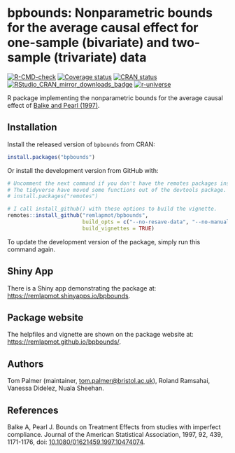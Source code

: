 # bpbounds: Nonparametric bounds for the average causal effect for one-sample (bivariate) and two-sample (trivariate) data

<!-- badges: start -->
[![R-CMD-check](https://github.com/remlapmot/bpbounds/actions/workflows/check-full.yaml/badge.svg)](https://github.com/remlapmot/bpbounds/actions/workflows/check-full.yaml)
[![Coverage status](https://codecov.io/gh/remlapmot/bpbounds/branch/master/graph/badge.svg)](https://app.codecov.io/github/remlapmot/bpbounds?branch=master)
[![CRAN status](https://www.r-pkg.org/badges/version/bpbounds)](https://cran.r-project.org/package=bpbounds)
[![RStudio_CRAN_mirror_downloads_badge](http://cranlogs.r-pkg.org/badges/grand-total/bpbounds?color=blue)](https://CRAN.R-project.org/package=bpbounds)
[![r-universe](https://remlapmot.r-universe.dev/badges/bpbounds)](https://remlapmot.r-universe.dev/bpbounds)
<!-- badges: end -->

R package implementing the nonparametric bounds for the average causal effect of [Balke and Pearl (1997)](https://doi.org/10.1080/01621459.1997.10474074).

## Installation

Install the released version of `bpbounds` from CRAN:

``` r
install.packages("bpbounds")
```

Or install the development version from GitHub with:

``` r
# Uncomment the next command if you don't have the remotes packages installed.
# The tidyverse have moved some functions out of the devtools package.
# install.packages("remotes") 

# I call install_github() with these options to build the vignette.
remotes::install_github("remlapmot/bpbounds", 
                        build_opts = c("--no-resave-data", "--no-manual"), 
                        build_vignettes = TRUE)
```
To update the development version of the package, simply run this command again.

## Shiny App

There is a Shiny app demonstrating the package at: <https://remlapmot.shinyapps.io/bpbounds>.

## Package website

The helpfiles and vignette are shown on the package website at: <https://remlapmot.github.io/bpbounds/>.

## Authors
Tom Palmer (maintainer, tom.palmer@bristol.ac.uk), Roland Ramsahai, Vanessa Didelez, Nuala Sheehan.

## References

Balke A, Pearl J. Bounds on Treatment Effects from studies with imperfect compliance. Journal of the American Statistical Association, 1997, 92, 439, 1171-1176, doi: [10.1080/01621459.1997.10474074](https://doi.org/10.1080/01621459.1997.10474074).
